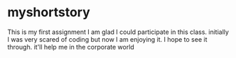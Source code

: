 # myshortstory
This is my first assignment
I am glad I could participate in this class. initially I was very scared of coding but now I am enjoying it. 
I hope to see it through.
it'll help me in the corporate world
